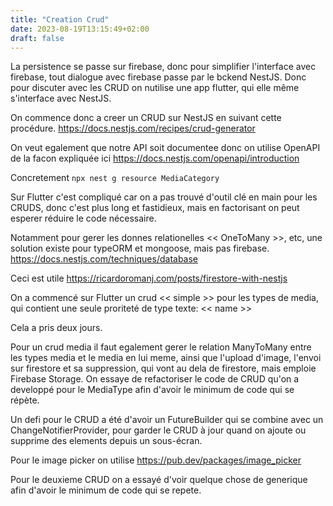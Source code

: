 ```yaml
---
title: "Creation Crud"
date: 2023-08-19T13:15:49+02:00
draft: false
---
```


La persistence se passe sur firebase, donc pour simplifier
l'interface avec firebase, tout dialogue avec firebase
passe par le bckend NestJS. Donc pour discuter avec
les CRUD on nutilise une app flutter, qui elle
même s'interface avec NestJS.

On commence donc a creer un CRUD sur NestJS en suivant
cette procédure. https://docs.nestjs.com/recipes/crud-generator

On veut egalement que notre API soit documentee donc
on utilise OpenAPI de la facon expliquée ici
https://docs.nestjs.com/openapi/introduction

Concretement `npx nest g resource MediaCategory`

Sur Flutter c'est compliqué car on a pas trouvé d'outil
clé en main pour les CRUDS, donc c'est plus long et fastidieux,
mais en factorisant on peut esperer réduire le code nécessaire.

Notamment pour gerer les donnes relationelles << OneToMany >>,
etc, une solution
existe pour typeORM et mongoose, mais pas firebase.
https://docs.nestjs.com/techniques/database

Ceci est utile https://ricardoromanj.com/posts/firestore-with-nestjs

On a commencé sur Flutter un crud << simple >> pour les types de
media, qui contient une seule proriteté de type texte: << name >>

Cela a pris deux jours.

Pour un crud media il faut egalement gerer le relation 
ManyToMany entre les types media et le media en lui
meme, ainsi que l'upload d'image, l'envoi sur firestore
et sa suppression, qui vont au dela de firestore, mais
emploie Firebase Storage. On essaye de refactoriser
le code de CRUD qu'on a developpé pour le MediaType
afin d'avoir le minimum de code qui se répète.

Un defi pour le CRUD a été d'avoir un FutureBuilder qui 
se combine avec un ChangeNotifierProvider, pour garder le 
CRUD à jour quand on ajoute ou supprime des elements depuis
un sous-écran.

Pour le image picker on utilise https://pub.dev/packages/image_picker

Pour le deuxieme CRUD on a essayé d'voir quelque chose de 
generique afin d'avoir le minimum de code qui se repete.